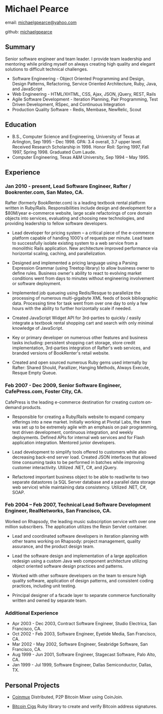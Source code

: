 # Michael Pearce

email: [michaelgpearce@yahoo.com](mailto:michaelgpearce@yahoo.com)

github: [michaelgpearce](https://github.com/michaelgpearce)

## Summary

Senior software engineer and team leader. I provide team leadership and mentoring while priding myself on always creating high quality and elegant solutions to difficult technical challenges.

* Software Engineering - Object Oriented Programming and Design, Design Patterns, Refactoring, Service Oriented Architecture, Ruby, Java, and JavaScript
* Web Engineering - HTML/XHTML, CSS, Ajax, JSON, jQuery, REST, Rails
* Agile Software Development - Iteration Planning, Pair Programming, Test Driven Development, RSpec, and Continuous Integration
* Production Quality Software - Redis, Membase, NewRelic, Scout

## Education

* B.S., Computer Science and Engineering, University of Texas at Arlington, Sep 1995 - Dec 1998. GPA: 3.4 overall, 3.7 upper level. Received Research Scholarship in 1998. Honor Roll: Spring 1997, Fall 1997, Spring 1998. Graduated Cum Laude.
* Computer Engineering, Texas A&M University, Sep 1994 – May 1995.

## Experience

### Jan 2010 - present, Lead Software Engineer, Rafter / Bookrenter.com, San Mateo, CA.

Rafter (formerly BookRenter.com) is a leading textbook rental platform written in Ruby/Rails. Responsibilities include design and development for a $80M/year e-commerce website, large scale refactorings of core domain objects into services, evaluating and choosing new technologies, and providing leadership to fellow software developers.

* Lead developer for pricing system – a critical piece of the e-commerce platform capable of handing 1000's of requests per minute. Lead team to successfully isolate existing system to a web service from a monolithic Rails application. New architecture improved performance via horizontal scaling, caching, and parallelization.

* Designed and implemented a pricing language using a Parsing Expression Grammar (using Treetop library) to allow business owner to define rules. Business owner's ability to react to evolving market conditions went from days to minutes without engineering involvement or software deployment.

* Implemented job queueing using Redis/Resque to parallelize the processing of numerous multi-gigabyte XML feeds of book bibliographic data. Processing time for task went from over one day to only a few hours with the ability to further horizontally scale if needed.

* Created JavaScript Widget API for 3rd-parties to quickly / easily integrate a textbook rental shopping cart and search with only minimal knowledge of JavaScript.

* Key or primary developer on numerous other features and business tasks including: persistent shopping cart storage, store credit implementation, 3rd-parties integration of Rafter's web services, and branded versions of BookRenter's retail website.

* Created and open sourced numerous Ruby gems used internally by Rafter: Shared Should, Parallizer, Hanging Methods, Always Execute, Resque Empty Queue.

### Feb 2007 - Dec 2009, Senior Software Engineer, CafePress.com, Foster City, CA.

CafePress is the leading e-commerce destination for creating custom on- demand products.

* Responsible for creating a Ruby/Rails website to expand company offerings into a new market. Initially working at Pivotal Labs, the team was set up to be extremely agile with an emphasis on pair programming, test driven development, continuous integration, and weekly deployments. Defined APIs for internal web services and for Flash application integration. Mentored junior developers.

* Lead development to simplify tools offered to customers while also decreasing back-end server load. Created JSON interfaces that allowed time consuming tasks to be performed in batches while improving customer interactivity. Utilized .NET, C#, and jQuery.

* Refactored important business object to be able to read/write to two separate datastores (a SQL Server database and a parallel data storage web service) while maintaining data consistency. Utilized .NET, C#, SOAP.

### Feb 2004 – Feb 2007, Technical Lead Software Development Engineer, RealNetworks, San Francisco, CA.

Worked on Rhapsody, the leading music subscription service with over one million subscribers. The application utilizes the Resin Servlet container.

* Lead and coordinated software developers in iteration planning with other teams working on Rhapsody: project management, quality assurance, and the product design team.

* Lead the software design and implementation of a large application redesign using a custom Java web component architecture utilizing object oriented software design practices and patterns.

* Worked with other software developers on the team to ensure high quality software, application of design patterns, and consistent coding practices, including unit testing.

* Principal designer of a facade layer to separate commerce functionality written and owned by separate team.

### Additional Experience
* Apr 2003 - Dec 2003, Contract Software Engineer, Studio Electrica, San Francisco, CA.
* Oct 2002 - Feb 2003, Software Engineer, Eyetide Media, San Francisco, CA.
* Mar 2002 - May 2002, Software Engineer, Seabridge Software, San Francisco, CA.
* Aug 1999 - Jun 2001, Software Engineer, Stagecast Software, Palo Alto, CA.
* Jan 1999 - Jul 1999, Software Engineer, Dallas Semiconductor, Dallas, TX.

## Personal Projects

* [Coinmux](http://http://coinmux.com/) Distributed, P2P Bitcoin Mixer using CoinJoin.

* [Bitcoin Cigs](https://github.com/michaelgpearce/bitcoin-cigs) Ruby library to create and verify Bitcoin address signatures.

